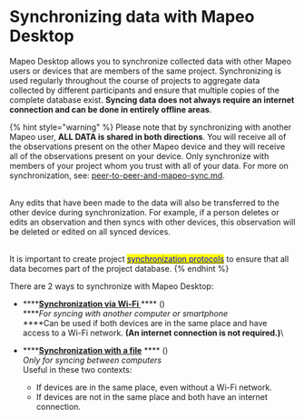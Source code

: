 # Synchronizing data with Mapeo Desktop

Mapeo Desktop allows you to synchronize collected data with other Mapeo users or devices that are members of the same project. Synchronizing is used regularly throughout the course of projects to aggregate data collected by different participants and ensure that multiple copies of the complete database exist. **Syncing data does not always require an internet connection and can be done in entirely offline areas**. &#x20;

{% hint style="warning" %}
Please note that by synchronizing with another Mapeo user, **ALL DATA is shared in both directions**. You will receive all of the observations present on the other Mapeo device and they will receive all of the observations present on your device. Only synchronize with members of your project whom you trust with all of your data. For more on synchronization, see: [peer-to-peer-and-mapeo-sync.md](../../overview/about-mapeo/peer-to-peer-and-mapeo-sync.md "mention").

\
Any edits that have been made to the data will also be transferred to the other device during synchronization. For example, if a person deletes or edits an observation and then syncs with other devices, this observation will be deleted or edited on all synced devices.&#x20;

\
It is important to create project [<mark style="color:blue;">synchronization protocols</mark>](../essentials-for-a-successful-mapeo-project/creating-user-protocols.md) <mark style="color:red;"></mark> to ensure that all data becomes part of the project database.&#x20;
{% endhint %}

There are 2 ways to synchronize with Mapeo Desktop:

* ****[**Synchronization via Wi-Fi** ](using-mapeo-desktop-to-manage-mapeo-mobile-data/syncing-data/synchronizing-via-wi-fi.md) **** (<img src="../../.gitbook/assets/Laptop_with_Mapeo.png" alt="" data-size="line" /><img src="../../.gitbook/assets/smartphone_with_Mapeo" alt="" data-size="line" />)\
****_For syncing with another computer or smartphone_\
****Can be used if both devices are in the same place and have access to a Wi-Fi network. **(An internet connection is not required.)**\

* ****[**Synchronization with a file**](using-mapeo-desktop-to-manage-mapeo-mobile-data/syncing-data/synchronizing-with-a-file.md) **** (<img src="../../.gitbook/assets/Laptop_with_Mapeo.png" alt="" data-size="line" /><img src="../../.gitbook/assets/Laptop_with_Mapeo.png" alt="" data-size="line" />)\
_Only for syncing between computers_\
Useful in these two contexts:&#x20;
  * If devices are in the same place, even without a Wi-Fi network.
  * If devices are not in the same place and both have an internet connection.
